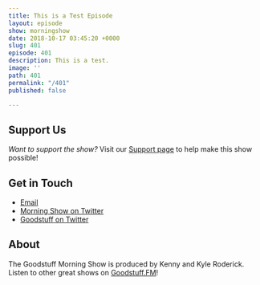 ```yaml
---
title: This is a Test Episode
layout: episode
show: morningshow
date: 2018-10-17 03:45:20 +0000
slug: 401
episode: 401
description: This is a test.
image: ''
path: 401
permalink: "/401"
published: false

---
```

## Support Us

_Want to support the show?_ Visit our [Support page](https://goodstuff.fm/support) to help make this show possible!

## Get in Touch

* [Email](mailto:kyle@goodstuff.fm)
* [Morning Show on Twitter](http://twitter.com/morningshowam)
* [Goodstuff on Twitter](http://twitter.com/goodstufffm)

## About

The Goodstuff Morning Show is produced by Kenny and Kyle Roderick. Listen to other great shows on [Goodstuff.FM](http://goodstuff.fm/shows)!